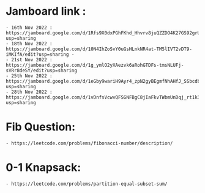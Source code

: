 # Jamboard link :

    - 16th Nov 2022 : https://jamboard.google.com/d/1Rfs9X0dxPGhFKhd_Hhvrv8juQZZDO4K27GS92grUbkw/edit?usp=sharing
    - 18th Nov 2022 : https://jamboard.google.com/d/10N4IhZoSvY0uGsHLnkNR4at-TM5lIVT2vDT9-iMKIfA/edit?usp=sharing -
    - 21st Nov 2022 : https://jamboard.google.com/d/1g_ymlO2yXAezvk6aRohGTDFs-tmsNLUFj-sVRr8deSY/edit?usp=sharing
    - 25th Nov 2022 : https://jamboard.google.com/d/1eGby9wariH9Ayr4_zpN2gyBEgmfNhAHfJ_SSbcdbA90/edit?usp=sharing
    - 28th Nov 2022 : https://jamboard.google.com/d/1vDnfsVcwvQFSGNFBgC8jIaFkvTWbmUnDqj_rt1k3UDQ/edit?usp=sharing

# Fib Question:

    - https://leetcode.com/problems/fibonacci-number/description/

# 0-1 Knapsack:

    - https://leetcode.com/problems/partition-equal-subset-sum/
